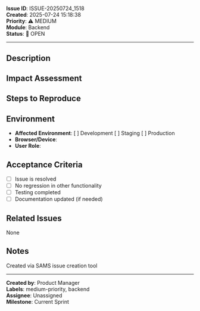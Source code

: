 # 

**Issue ID**: ISSUE-20250724_1518  
**Created**: 2025-07-24 15:18:38  
**Priority**: ⚠️ MEDIUM  
**Module**: Backend  
**Status**: 🔴 OPEN  

---

## Description



## Impact Assessment



## Steps to Reproduce



## Environment

- **Affected Environment**: [ ] Development [ ] Staging [ ] Production
- **Browser/Device**: 
- **User Role**: 

## Acceptance Criteria

- [ ] Issue is resolved
- [ ] No regression in other functionality
- [ ] Testing completed
- [ ] Documentation updated (if needed)

## Related Issues

None

## Notes

Created via SAMS issue creation tool

---

**Created by**: Product Manager  
**Labels**: medium-priority, backend  
**Assignee**: Unassigned  
**Milestone**: Current Sprint
